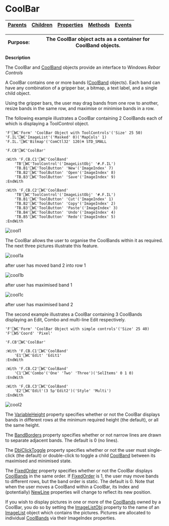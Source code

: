 




<h1 class="heading"><span class="name">CoolBar</span></h1>

| [Parents](../ParentLists/CoolBar.htm) | [Children](../ChildLists/CoolBar.htm) | [Properties](../PropLists/CoolBar.htm) | [Methods](../MethodLists/CoolBar.htm) | [Events](../EventLists/CoolBar.htm) |
| --- | --- | --- | --- | ---  |


| Purpose: | The CoolBar object acts as a container for CoolBand objects. |
| --- | ---  |


**Description**


The CoolBar and [CoolBand](coolband.md) objects provide
an interface to Windows *Rebar Controls*



A CoolBar contains one or more bands ([CoolBand](coolband.md) objects). Each band can have any combination of a gripper bar, a bitmap, a text
label, and a single child object.


Using the gripper bars, the user may drag bands from one row to another,
resize bands in the same row, and maximise or minimise bands in a row.


The following example illustrates a CoolBar
containing 2 CoolBands each of which is displaying a ToolControl object.

```apl
'F'⎕WC'Form' 'CoolBar Object with ToolControls'('Size' 25 50)
'F.IL'⎕WC'ImageList'('Masked' 0)('MapCols' 1)
'F.IL.'⎕WC'Bitmap'('ComCtl32' 120)⍝ STD_SMALL

'F.CB'⎕WC'CoolBar'

:With 'F.CB.C1'⎕WC'CoolBand'
    'TB'⎕WC'ToolControl'('ImageListObj' '#.F.IL')
    'TB.B1'⎕WC'ToolButton' 'New'('ImageIndex' 7)
    'TB.B2'⎕WC'ToolButton' 'Open'('ImageIndex' 8)
    'TB.B3'⎕WC'ToolButton' 'Save'('ImageIndex' 9)
:EndWith

:With 'F.CB.C2'⎕WC'CoolBand'
    'TB'⎕WC'ToolControl'('ImageListObj' '#.F.IL')
    'TB.B1'⎕WC'ToolButton' 'Cut'('ImageIndex' 1)
    'TB.B2'⎕WC'ToolButton' 'Copy'('ImageIndex' 2)
    'TB.B3'⎕WC'ToolButton' 'Paste'('ImageIndex' 3)
    'TB.B4'⎕WC'ToolButton' 'Undo'('ImageIndex' 4)
    'TB.B5'⎕WC'ToolButton' 'Redo'('ImageIndex' 5)
:EndWith
```


![cool1](../img/cool1.gif)


The CoolBar allows the user to organise the CoolBands within it as required. The next three pictures illustrate this feature.


![cool1a](../img/cool1a.gif)


after user has moved band 2 into row 1


![cool1b](../img/cool1b.gif)


after user has maximised band 1


![cool1c](../img/cool1c.gif)


after user has maximised band 2


The second example illustrates a CoolBar
containing 3 CoolBands displaying an Edit, Combo and multi-line Edit
respectively.
```apl
'F'⎕WC'Form' 'CoolBar Object with simple controls'('Size' 25 40)
'F'⎕WS'Coord' 'Pixel'

'F.CB'⎕WC'CoolBar'

:With 'F.CB.C1'⎕WC'CoolBand'
    'E1'⎕WC'Edit' 'Edit1'
:EndWith

:With 'F.CB.C2'⎕WC'CoolBand'
    'C1'⎕WC'Combo'('One' 'Two' 'Three')('SelItems' 0 1 0)
:EndWith

:With 'F.CB.C3'⎕WC'CoolBand'
    'E2'⎕WC'Edit'(3 5⍴'Edit2')('Style' 'Multi')
:EndWith
```


![cool2](../img/cool2.gif)


The [VariableHeight](./variableheight.md) property
specifies whether or not the CoolBar displays bands in different rows at the
minimum required height (the default), or all the same height.


The [BandBorders](./bandborders.md) property specifies
whether or not narrow lines are drawn to separate adjacent bands. The default is
0 (no lines).


The [DblClickToggle](./dblclicktoggle.md) property
specifies whether or not the user must single-click (the default) or
double-click to toggle a child [CoolBand](coolband.md) between its maximised and minimised state.


The [FixedOrder](./fixedorder.md) property specifies
whether or not the CoolBar displays [CoolBands](coolband.md) in the same order. If [FixedOrder](./fixedorder.md) is 1,
the user may move bands to different rows, but the band order is static. The
default is 0. Note that when the user moves a CoolBand within a CoolBar, its
Index and (potentially) [NewLine](./newline.md) properties
will change to reflect its new position.


If you wish to display pictures in one or more of the [CoolBands](coolband.md) owned by a CoolBar, you do so by setting the [ImageListObj](./imagelistobj.md) property to the name of an [ImageList](imagelist.md) object
which contains the pictures. Pictures are allocated to individual [CoolBands](coolband.md) via their ImageIndex properties.


